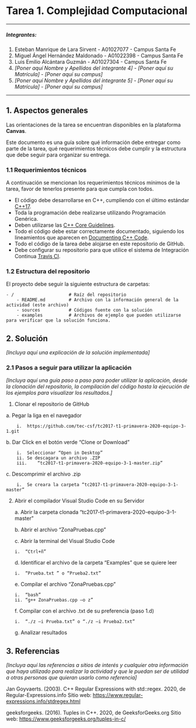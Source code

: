 # Tarea 1. Complejidad Computacional

---

##### Integrantes:
1. Esteban Manrique de Lara Sirvent - A01027077 - Campus Santa Fe
2. Miguel Ángel Hernández Maldonado - A01022398 - Campus Santa Fe
3. Luis Emilio Alcántara Guzmán - A01027304 - Campus Santa Fe
4. *[Poner aquí Nombre y Apellidos del integrante 4]* - *[Poner aquí su Matrícula]* - *[Poner aquí su campus]*
5. *[Poner aquí Nombre y Apellidos del integrante 5]* - *[Poner aquí su Matrícula]* - *[Poner aquí su campus]*

---
## 1. Aspectos generales

Las orientaciones de la tarea se encuentran disponibles en la plataforma **Canvas**.

Este documento es una guía sobre qué información debe entregar como parte de la tarea, qué requerimientos técnicos debe cumplir y la estructura que debe seguir para organizar su entrega.


### 1.1 Requerimientos técnicos

A continuación se mencionan los requerimientos técnicos mínimos de la tarea, favor de tenerlos presente para que cumpla con todos.

* El código debe desarrollarse en C++, cumpliendo con el último estándar [C++17](https://isocpp.org/std/the-standard).
* Toda la programación debe realizarse utilizando Programación Genérica.
* Deben utilizarse las [C++ Core Guidelines](https://github.com/isocpp/CppCoreGuidelines/blob/master/CppCoreGuidelines.md).
* Todo el código debe estar correctamente documentado, siguiendo los lineamientos que aparecen en [Documenting C++ Code](https://developer.lsst.io/cpp/api-docs.html).
* Todo el código de la tarea debe alojarse en este repositorio de GitHub.
* Debe configurar su repositorio para que utilice el sistema de Integración Continua [Travis CI](https://travis-ci.org/).

### 1.2 Estructura del repositorio

El proyecto debe seguir la siguiente estructura de carpetas:
```
- / 			        # Raíz del repositorio
    - README.md			# Archivo con la información general de la actividad (este archivo)
    - sources  			# Códigos fuente con la solución
    - examples			# Archivos de ejemplo que pueden utilizarse para verificar que la solución funciona.
```

## 2. Solución

*[Incluya aquí una explicación de la solución implementada]*

### 2.1 Pasos a seguir para utilizar la aplicación

*[Incluya aquí una guía paso a paso para poder utilizar la aplicación, desde la clonación del repositorio, la compilación del código hasta la ejecución de los ejemplos para visualizar los resultados.]*

1.	Clonar el repositorio de GitHub
   
   a.	Pegar la liga en el navegador
   
        i.	https://github.com/tec-csf/tc2017-t1-primavera-2020-equipo-3-1.git
   
   b.	Dar Click en el botón verde “Clone or Download”
        
        i.	Seleccionar “Open in Desktop”
        ii.	Se descagara un archivo .ZIP
        iii.	“tc2017-t1-primavera-2020-equipo-3-1-master.zip”
   
   c.	Descomprimir el archivo .zip
        
        i.	Se creara la carpeta “tc2017-t1-primavera-2020-equipo-3-1-master”
        
2.	Abrir el compilador Visual Studio Code en su Servidor

    a.	Abrir la carpeta clonada “tc2017-t1-primavera-2020-equipo-3-1-master"
    
    b.	Abrir el archivo “ZonaPruebas.cpp”
    
    c.	Abrir la terminal del Visual Studio Code
        
        i.	“Ctrl+ñ”
    
    d.	Identificar el archivo de la carpeta “Examples” que se quiere leer 
        
        i.	“Prueba.txt ” o “Prueba2.txt”
    
    e.	Compilar el archivo “ZonaPruebas.cpp”
        
        i.	“bash”
        ii.	“g++ ZonaPruebas.cpp –o z”
    
    f.	Compilar con el archivo .txt de su preferencia (paso 1.d)
        
        i.	“./z –i Prueba.txt” o “./z –i Prueba2.txt”
    
    g.	Analizar resultados


## 3. Referencias

*[Incluya aquí las referencias a sitios de interés y cualquier otra información que haya utilizado para realizar la actividad y que le puedan ser de utilidad a otras personas que quieran usarlo como referencia]*

Jan Goyvaerts. (2003). C++ Regular Expressions with std::regex. 2020, de Regular-Expressions.info Sitio web: https://www.regular-expressions.info/stdregex.html

geeksforgeeks. (2016). Tuples in C++. 2020, de GeeksforGeeks.org Sitio web: https://www.geeksforgeeks.org/tuples-in-c/

